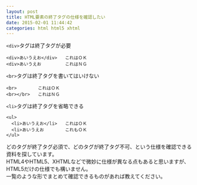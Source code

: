 ```yaml
---
layout: post
title: HTML要素の終了タグの仕様を確認したい
date: 2015-02-01 11:44:42
categories: html html5 xhtml
---
```

<!-- {% raw %} -->
<p><code>&lt;div&gt;</code>タグは終了タグが必要</p>

<pre><code>&lt;div&gt;あいうえお&lt;/div&gt;   これはＯＫ
&lt;div&gt;あいうえお         これはＮＧ
</code></pre>

<p><code>&lt;br&gt;</code>タグは終了タグを書いてはいけない</p>

<pre><code>&lt;br&gt;        これはＯＫ
&lt;br&gt;&lt;/br&gt;   これはＮＧ
</code></pre>

<p><code>&lt;li&gt;</code>タグは終了タグを省略できる</p>

<pre><code>&lt;ul&gt;
  &lt;li&gt;あいうえお&lt;/li&gt;   これはＯＫ
  &lt;li&gt;あいうえお        これもＯＫ
&lt;/ul&gt;
</code></pre>

<p>どのタグが終了タグ必須で、どのタグが終了タグ不可、という仕様を確認できる資料を探しています。<br>
HTML4やHTML5、XHTMLなどで微妙に仕様が異なる点もあると思いますが、HTML5だけの仕様でも構いません。<br>
一覧のような形でまとめて確認できるものがあれば教えてください。</p>
<!-- {% endraw %} -->
